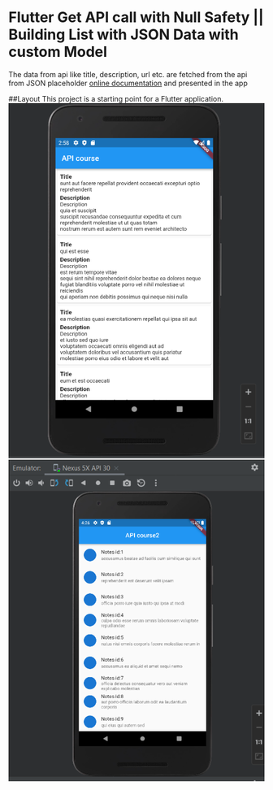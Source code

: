 # Flutter Get API call with Null Safety || Building List with JSON Data with custom Model
The data from api like title, description, url etc. are fetched from the api from JSON placeholder
[online documentation](https://jsonplaceholder.typicode.com/) and presented in the app


##Layout
This project is a starting point for a Flutter application.
![](assets/1.png)
![](assets/2.png)

